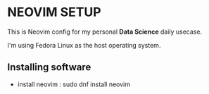 # NEOVIM SETUP

This is Neovim config for my personal **Data Science** daily usecase.

I'm using Fedora Linux as the host operating system.

## Installing software

* install neovim : sudo dnf install neovim
